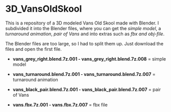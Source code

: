 # 3D_VansOldSkool
This is a repository of a 3D modeled Vans Old Skool made with Blender. I subdivided it into the Blender files, where you can get the *simple model*, a *turnaround animation*, *pair of Vans* and into extras such as *fbx and obj-file*.


The Blender files are too large, so I had to split them up. Just download the files and open the first file.

- **vans_grey_right.blend.7z.001 -  vans_grey_right.blend.7z.008** = simple model

- **vans_turnaround.blend.7z.001 - vans_turnaround.blend.7z.007** = turnaround animation

- **vans_black_pair.blend.7z.001 - vans_black_pair.blend.7z.007** = pair of Vans

- **vans.fbx.7z.001 - vans.fbx.7z.007** = fbx file




